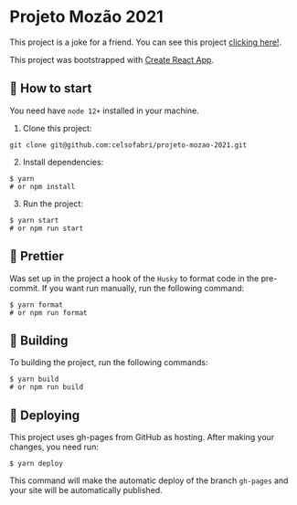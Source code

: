 # Projeto Mozão 2021

This project is a joke for a friend. You can see this project [clicking here!](https://projetomozao2021.com).

This project was bootstrapped with [Create React App](https://github.com/facebook/create-react-app).

## :checkered_flag: How to start

You need have `node 12+` installed in your machine.

1. Clone this project:

```
git clone git@github.com:celsofabri/projeto-mozao-2021.git
```

2. Install dependencies:

```
$ yarn
# or npm install
```

3. Run the project:

```
$ yarn start
# or npm run start
```

## :tophat: Prettier

Was set up in the project a hook of the `Husky` to format code in the pre-commit. If you want run manually, run the following command:

```
$ yarn format
# or npm run format
```

## :hammer: Building

To building the project, run the following commands:

```
$ yarn build
# or npm run build
```

## :rocket: Deploying

This project uses gh-pages from GitHub as hosting. After making your changes, you need run:

```
$ yarn deploy
```

This command will make the automatic deploy of the branch `gh-pages` and your site will be automatically published.
